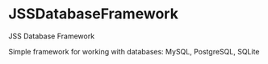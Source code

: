 # JSSDatabaseFramework
JSS Database Framework

Simple framework for working with databases: MySQL, PostgreSQL, SQLite
